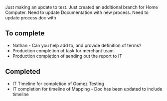 Just making an update to test.
Just created an additional branch for Home Computer. Need to update Documentation with new process.
Need to update process doc with
 
 To complete
 ---
 
* Nathan - Can you help add to, and provide definition of terms? 
* Production completion of task for merchant team
* Production completion of sending out the report to IT 


Completed
---

* IT Timeline for completion of Gomez Testing
* IT completion for timeline of Mapping - Doc has been updated to include timeline
